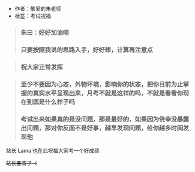 - 作者：敬爱的朱老师
- 标签：考试祝福

> ### 朱曰：好好加油呗
> ###      只要按照我说的思路入手，好好想，计算再注意点


> ###      祝大家正常发挥


> ###      至少不要因为心态，外物环境，影响你的状态，把你目前为止掌握的真实水平呈现出来，月考不就是这样的吗，不就是看看你现在到底是什么样子吗
> ###      考试出来如果真的是没问题，那是最好的，如果因为侥幸没暴露出问题，那对你反而不是好事，越早发现问题，给你越多时间发现他

站长 Lama 也在此祝福大家考一个好成绩

~~站长要寄了（~~